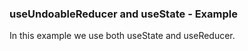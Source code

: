 ### useUndoableReducer and useState - Example

In this example we use both useState and useReducer.
